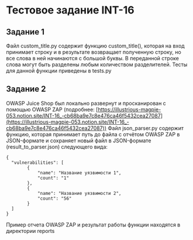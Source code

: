 # Тестовое задание INT-16

## Задание 1
Файл custom_title.py содержит функцию custom_title(), которая на вход принимает строку и в результате возвращает полученную строку, но все слова в ней начинаются с большой буквы. В переданной строке слова могут быть разделены любым количеством разделителей. 
Тесты для данной функции приведены в tests.py

## Задание 2
OWASP Juice Shop был локально развернут и просканирован с помощью OWASP ZAP (подробнее: [https://illustrious-magpie-053.notion.site/INT-16_-cb68ba9e7c8e476ca46f5432cea27087](https://illustrious-magpie-053.notion.site/INT-16_-cb68ba9e7c8e476ca46f5432cea27087))
Файл json_parser.py содержит функцию, которая принимает путь до файла с отчётом OWASP ZAP в JSON-формате и сохраняет новый файл в JSON-формате (result_to_parser.json) следующего вида:
```
{
  "vulnerabilities": [
        {
            "name": "Название уязвимости 1",
            "count": "1" 
        },
        {
            "name": "Название уязвимости 2",
            "count": "56"
        }
  ]
}
```
Пример отчета OWASP ZAP и результат работы функции находятся в директории reports
